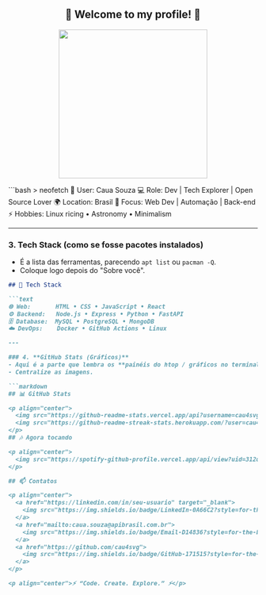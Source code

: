<h2 align="center">🌌 Welcome to my profile! 🌌</h2>

<p align="center">
  <img src="https://i.ibb.co/wy5KQ5B/astro-dark.gif" width="300"/>
</p>
```bash
> neofetch
👤 User:      Caua Souza
💻 Role:      Dev | Tech Explorer | Open Source Lover
🌍 Location:  Brasil
🎯 Focus:    Web Dev | Automação | Back-end
⚡ Hobbies:  Linux ricing • Astronomy • Minimalism

---

### 3. **Tech Stack (como se fosse pacotes instalados)**
- É a lista das ferramentas, parecendo `apt list` ou `pacman -Q`.  
- Coloque logo depois do "Sobre você".

```markdown
## 🔧 Tech Stack

```text
🌐 Web:       HTML • CSS • JavaScript • React
⚙️ Backend:   Node.js • Express • Python • FastAPI
🗄️ Database:  MySQL • PostgreSQL • MongoDB
☁️ DevOps:    Docker • GitHub Actions • Linux

---

### 4. **GitHub Stats (Gráficos)**
- Aqui é a parte que lembra os **painéis do htop / gráficos no terminal**.  
- Centralize as imagens.

```markdown
## 📊 GitHub Stats

<p align="center">
  <img src="https://github-readme-stats.vercel.app/api?username=cau4svg&show_icons=true&theme=radical&hide_border=true" width="48%"/>
  <img src="https://github-readme-streak-stats.herokuapp.com/?user=cau4svg&theme=radical&hide_border=true" width="48%"/>
</p>
## 🎶 Agora tocando

<p align="center">
  <img src="https://spotify-github-profile.vercel.app/api/view?uid=312qvp6iwdyqlg5zfvh347gk7ve4?si=a4a810b6a92e4ab3&cover_image=true&theme=natemoo-re&bar_color=53b14f&bar_color_cover=false"/>
</p>

## 📫 Contatos

<p align="center">
  <a href="https://linkedin.com/in/seu-usuario" target="_blank">
    <img src="https://img.shields.io/badge/LinkedIn-0A66C2?style=for-the-badge&logo=linkedin&logoColor=white"/>
  </a>
  <a href="mailto:caua.souza@apibrasil.com.br">
    <img src="https://img.shields.io/badge/Email-D14836?style=for-the-badge&logo=gmail&logoColor=white"/>
  </a>
  <a href="https://github.com/cau4svg">
    <img src="https://img.shields.io/badge/GitHub-171515?style=for-the-badge&logo=github"/>
  </a>
</p>

<p align="center">⚡ “Code. Create. Explore.” ⚡</p>

